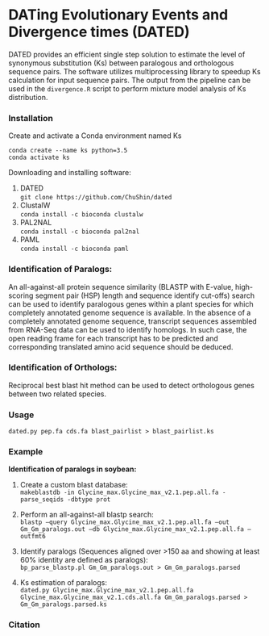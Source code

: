 # DATing Evolutionary Events and Divergence times (DATED)

DATED provides an efficient single step solution to estimate the level of synonymous substitution (Ks) between paralogous and orthologous sequence pairs. The software utilizes multiprocessing library to speedup Ks calculation for input sequence pairs. The output from the pipeline can be used in the `divergence.R` script to perform mixture model analysis of Ks distribution.



### Installation

Create and activate a Conda environment named Ks

`conda create --name ks python=3.5` <br>
`conda activate ks`

Downloading and installing software: <br>
1.	DATED <br>
`git clone https://github.com/ChuShin/dated`
2.  ClustalW <br>
`conda install -c bioconda clustalw`
4.  PAL2NAL <br>
`conda install -c bioconda pal2nal`
4.	PAML <br>
`conda install -c bioconda paml`


### Identification of Paralogs:
An all-against-all protein sequence similarity (BLASTP with E-value, high-scoring segment pair (HSP) length and sequence identify cut-offs) search can be used to identify paralogous genes within a plant species for which completely annotated genome sequence is available. In the absence of a completely annotated genome sequence, transcript sequences assembled from RNA-Seq data can be used to identify homologs. In such case, the open reading frame for each transcript has to be predicted and corresponding translated amino acid sequence should be deduced.

### Identification of Orthologs:
Reciprocal best blast hit method can be used to detect orthologous genes between two related species. 


### Usage
`dated.py pep.fa cds.fa blast_pairlist > blast_pairlist.ks`


### Example

**Identification of paralogs in soybean:**<br>

1. Create a custom blast database:<br>
`makeblastdb -in Glycine_max.Glycine_max_v2.1.pep.all.fa -parse_seqids -dbtype prot`

2. Perform an all-against-all blastp search:<br>
`blastp –query Glycine_max.Glycine_max_v2.1.pep.all.fa –out Gm_Gm_paralogs.out –db Glycine_max.Glycine_max_v2.1.pep.all.fa –outfmt6`

3. Identify paralogs (Sequences aligned over >150 aa and showing at least 60% identity are defined as paralogs):<br>
`bp_parse_blastp.pl Gm_Gm_paralogs.out > Gm_Gm_paralogs.parsed`

4.	Ks estimation of paralogs:<br>
`dated.py Glycine_max.Glycine_max_v2.1.pep.all.fa Glycine_max.Glycine_max_v2.1.cds.all.fa Gm_Gm_paralogs.parsed > Gm_Gm_paralogs.parsed.ks`



### Citation





